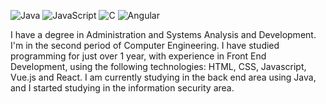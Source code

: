 ![Java](https://img.shields.io/badge/java-%23ED8B00.svg?style=for-the-badge&logo=openjdk&logoColor=white)
![JavaScript](https://img.shields.io/badge/javascript-%23323330.svg?style=for-the-badge&logo=javascript&logoColor=%23F7DF1E)
![C](https://img.shields.io/badge/c-%2300599C.svg?style=for-the-badge&logo=c&logoColor=white)
![Angular](https://img.shields.io/badge/angular-%23DD0031.svg?style=for-the-badge&logo=angular&logoColor=white)


I have a degree in Administration and Systems Analysis and Development. I'm in the second period of Computer Engineering. I have studied programming for just over 1 year, with experience in Front End Development, using the following technologies: HTML, CSS, Javascript, Vue.js and React. I am currently studying in the back end area using Java, and I started studying in the information security area.
